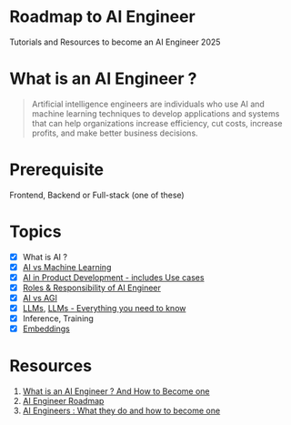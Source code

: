 # Roadmap to AI Engineer
Tutorials and Resources to become an AI Engineer 2025

# What is an AI Engineer ?

> Artificial intelligence engineers are individuals who use AI and machine learning techniques to develop applications and systems that can help organizations increase efficiency, cut costs, increase profits, and make better business decisions. 

# Prerequisite 

Frontend, Backend or Full-stack (one of these)

# Topics

- [x] What is AI ?
- [x] [AI vs Machine Learning](https://www.youtube.com/watch?v=4RixMPF4xis)
- [x] [AI in Product Development - includes Use cases](https://www.virtasant.com/ai-today/ai-in-product-development-netflix-bmw)
- [x] [Roles & Responsibility of AI Engineer](https://resources.workable.com/ai-engineer-job-description)
- [x] [AI vs AGI](https://aws.amazon.com/what-is/artificial-general-intelligence/)
- [x] [LLMs](https://www.cloudflare.com/en-gb/learning/ai/what-is-large-language-model/), [LLMs - Everything you need to know](https://www.youtube.com/watch?v=osKyvYJ3PRM)
- [x] Inference, Training
- [x] [Embeddings](https://www.cloudflare.com/en-gb/learning/ai/what-are-embeddings/)

# Resources

1. [What is an AI Engineer ? And How to Become one](https://www.coursera.org/articles/ai-engineer)
2. [AI Engineer Roadmap](https://roadmap.sh/ai-engineer)
3. [AI Engineers : What they do and how to become one](https://www.techtarget.com/whatis/feature/How-to-become-an-artificial-intelligence-engineer)
